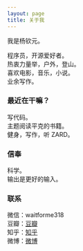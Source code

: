 ```yaml
---
layout: page
title: 关于我  
---
```


我是杨钦元。

程序员，开源爱好者。    
热衷力量举，户外，登山。        
喜欢电影，音乐，小说。    
业余写作。 

### 最近在干嘛？
写代码。  
主题阅读平克的书籍。  
健身，写作，听 ZARD。

### 信奉
科学。  
输出是更好的输入。

### 联系
微信：waitforme318  
豆瓣：[豆瓣](https://www.douban.com/people/PYnowhereman/)  
知乎：[知乎](https://www.zhihu.com/people/yang-nowhere-Razor/activities)  
微博：[微博](https://www.weibo.com/2094895362/profile?topnav=1&wvr=6&is_all=1)